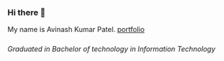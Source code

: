 ### Hi there 👋

<p align="left">My name is Avinash Kumar Patel. <a href="https://avipatel129.github.io/Portfolio_0/">portfolio</a>

###

<h6 align="left">Graduated in Bachelor of technology in Information Technology</h6>
<!--
<h2 align="left">About me</h2>

**Avipatel129/Avipatel129** is a ✨ _special_ ✨ repository because its `README.md` (this file) appears on your GitHub profile.

Here are some ideas to get you started:

- 🔭 I’m currently working on ...
- 🌱 I’m currently learning ...
- 👯 I’m looking to collaborate on ...
- 🤔 I’m looking for help with ...
- 💬 Ask me about ...
- 📫 How to reach me: ...
- 😄 Pronouns: ...
- ⚡ Fun fact: ...
-->
